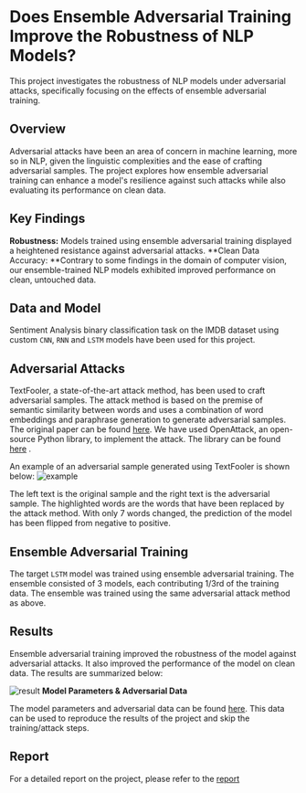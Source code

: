 # Does Ensemble Adversarial Training Improve the Robustness of NLP Models?

This project investigates the robustness of NLP models under adversarial attacks, specifically focusing on the effects of ensemble adversarial training.

## **Overview**

Adversarial attacks have been an area of concern in machine learning, more so in NLP, given the linguistic complexities and the ease of crafting adversarial samples. The project explores how ensemble adversarial training can enhance a model's resilience against such attacks while also evaluating its performance on clean data.

## **Key Findings**

**Robustness:** Models trained using ensemble adversarial training displayed a heightened resistance against adversarial attacks.
**Clean Data Accuracy: **Contrary to some findings in the domain of computer vision, our ensemble-trained NLP models exhibited improved performance on clean, untouched data.

## **Data and Model**

Sentiment Analysis binary classification task on the IMDB dataset using custom `CNN`, `RNN` and `LSTM` models have been used for this project.

## **Adversarial Attacks**

TextFooler, a state-of-the-art attack method, has been used to craft adversarial samples. The attack method is based on the premise of semantic similarity between words and uses a combination of word embeddings and paraphrase generation to generate adversarial samples. The original paper can be found [here](https://arxiv.org/pdf/1907.11932.pdf). We have used OpenAttack, an open-source Python library, to implement the attack. The library can be found [here](https://github.com/thunlp/OpenAttack/tree/master) .

An example of an adversarial sample generated using TextFooler is shown below:
![example](https://drive.switch.ch/index.php/s/R6169NAPqFugIdk/download)

The left text is the original sample and the right text is the adversarial sample. The highlighted words are the words that have been replaced by the attack method. With only 7 words changed, the prediction of the model has been flipped from negative to positive.

## **Ensemble Adversarial Training**

The target `LSTM` model was trained using ensemble adversarial training. The ensemble consisted of 3 models, each contributing 1/3rd of the training data. The ensemble was trained using the same adversarial attack method as above.

## **Results**

Ensemble adversarial training improved the robustness of the model against adversarial attacks. It also improved the performance of the model on clean data. The results are summarized below:

![result](https://drive.switch.ch/index.php/s/bz487G3QP3c1RTl/download)
**Model Parameters & Adversarial Data**

The model parameters and adversarial data can be found [here](https://drive.switch.ch/index.php/s/Zc0hXcbMeIBtahh). This data can be used to reproduce the results of the project and skip the training/attack steps.

## **Report**

For a detailed report on the project, please refer to the [report](https://drive.switch.ch/index.php/s/A0IL5AZVSiHBHts)

